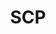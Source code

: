 ---
title: SCP
crosslinks:
- SCPDeclassified
- DankMemesFromSite19
- 093game
- creepy
- xkcd
- pics
- Simulated
- surrealmemes
- videos
- nosleep
- hmmm
- Vore
- WTF
- migster99
- glitch_art
- whowouldwin
- mildlyinteresting
- WritingPrompts
- funny
---